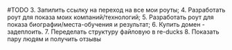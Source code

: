 #TODO
3. Запилить ссылку на переход на все мои роуты;
4. Разработать роут для показа моих 
компаний/технологий;
5. Разработать роут для показа биографии/места-обучения и результат;
6. Купить домен - задеплоить.
7. Переделать структуру файловую в re-ducks
8. Показать пару людям и получить отзывы
